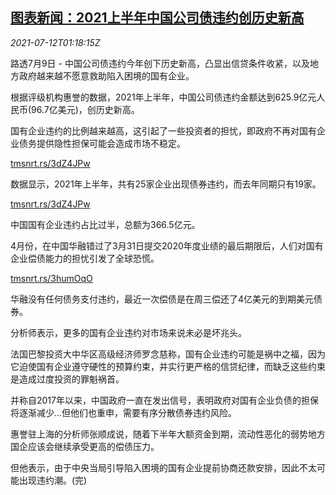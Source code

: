<!--1626053463000-->
[图表新闻：2021上半年中国公司债违约创历史新高](https://cn.reuters.com/article/graphic-china-bond-default-0712-idCNKBS2EI02L)
------

<div><i>2021-07-12T01:18:15Z</i></div><p>路透7月9日 - 中国公司债违约今年创下历史新高，凸显出信贷条件收紧，以及地方政府越来越不愿意救助陷入困境的国有企业。</p><p>根据评级机构惠誉的数据，2021年上半年，中国公司债违约金额达到625.9亿元人民币(96.7亿美元)，创历史新高。</p><p>国有企业违约的比例越来越高，这引起了一些投资者的担忧，即政府不再对国有企业债务提供隐性担保可能会造成市场不稳定。</p><p><a href="https://tmsnrt.rs/3dZ4JPw">tmsnrt.rs/3dZ4JPw</a></p><p>数据显示，2021年上半年，共有25家企业出现债券违约，而去年同期只有19家。</p><p><a href="https://tmsnrt.rs/3dZ4JPw">tmsnrt.rs/3dZ4JPw</a></p><p>中国国有企业违约占比过半，总额为366.5亿元。</p><p>4月份，在中国华融错过了3月31日提交2020年度业绩的最后期限后，人们对国有企业偿债能力的担忧引发了全球恐慌。</p><p><a href="https://tmsnrt.rs/3humOqO">tmsnrt.rs/3humOqO</a></p><p>华融没有任何债务支付违约，最近一次偿债是在周三偿还了4亿美元的到期美元债券。</p><p>分析师表示，更多的国有企业违约对市场来说未必是坏兆头。</p><p>法国巴黎投资大中华区高级经济师罗念慈称，国有企业违约可能是祸中之福，因为它迫使国有企业遵守硬性的预算约束，并实行更严格的信贷纪律，而缺乏这些约束是造成过度投资的罪魁祸首。</p><p>并称自2017年以来，中国政府一直在发出信号，表明政府对国有企业负债的担保将逐渐减少...但他们也重申，需要有序分散债券违约风险。</p><p>惠誉驻上海的分析师张顺成说，随着下半年大额资金到期，流动性恶化的弱势地方国企应该会继续承受更高的偿债压力。</p><p>但他表示，由于中央当局引导陷入困境的国有企业提前协商还款安排，因此不太可能出现违约潮。(完)</p>
